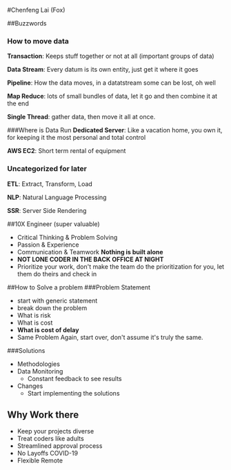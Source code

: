 #Chenfeng Lai (Fox)

##Buzzwords
### How to move data
**Transaction**: Keeps stuff together or not at all (important groups of data)

**Data Stream**: Every datum is its own entity, just get it where it goes

**Pipeline**: How the data moves, in a datatstream some can be lost, oh well

**Map Reduce**: lots of small bundles of data, let it go and then combine it at the end

**Single Thread**: gather data, then move it all at once.

###Where is Data Run
**Dedicated Server**: Like a vacation home, you own it, for keeping it the most personal and total control

**AWS EC2**: Short term rental of equipment

### Uncategorized for later
**ETL**: Extract, Transform, Load

**NLP**: Natural Language Processing

**SSR**: Server Side Rendering

##10X Engineer (super valuable)
* Critical Thinking & Problem Solving
* Passion & Experience
* Communication & Teamwork **Nothing is built alone**
* **NOT LONE CODER IN THE BACK OFFICE AT NIGHT**
* Prioritize your work, don't make the team do the prioritization for you, let them do theirs and check in

##How to Solve a problem
###Problem Statement
* start with generic statement
* break down the problem
* What is risk
* What is cost
* **What is cost of delay**
* Same Problem Again, start over, don't assume it's truly the same.

###Solutions
* Methodologies
* Data Monitoring
  * Constant feedback to see results
* Changes
  * Start implementing the solutions
  
## Why Work there
* Keep your projects diverse
* Treat coders like adults
* Streamlined approval process
* No Layoffs COVID-19
* Flexible Remote
